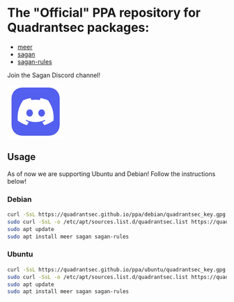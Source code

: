 # The "Official" PPA repository for Quadrantsec packages:

- [meer](https://github.com/quadrantsec/meer)
- [sagan](https://github.com/quadrantsec/sagan)
- [sagan-rules](https://github.com/quadrantsec/sagan-rules)

Join the Sagan Discord channel!

[![Discord](./screenshots/discord.png)](https://discord.gg/n6ReCZED)

## Usage

As of now we are supporting Ubuntu and Debian! Follow the instructions below! 

### Debian

```bash
curl -SsL https://quadrantsec.github.io/ppa/debian/quadrantsec_key.gpg | sudo apt-key add -
sudo curl -SsL -o /etc/apt/sources.list.d/quadrantsec.list https://quadrantsec.github.io/ppa/debian/quadrantsec_file.list
sudo apt update
sudo apt install meer sagan sagan-rules
```

### Ubuntu

```bash
curl -SsL https://quadrantsec.github.io/ppa/ubuntu/quadrantsec_key.gpg | sudo apt-key add -
sudo curl -SsL -o /etc/apt/sources.list.d/quadrantsec.list https://quadrantsec.github.io/ppa/ubuntu/quadrantsec_file.list
sudo apt update
sudo apt install meer sagan sagan-rules
```
